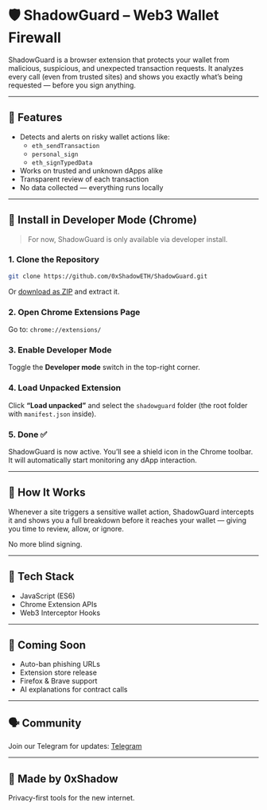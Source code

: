 
# 🛡️ ShadowGuard – Web3 Wallet Firewall

ShadowGuard is a browser extension that protects your wallet from malicious, suspicious, and unexpected transaction requests. It analyzes every call (even from trusted sites) and shows you exactly what’s being requested — before you sign anything.

---

## 🔐 Features

- Detects and alerts on risky wallet actions like:
  - `eth_sendTransaction`
  - `personal_sign`
  - `eth_signTypedData`
- Works on trusted and unknown dApps alike
- Transparent review of each transaction
- No data collected — everything runs locally

---

## 🧪 Install in Developer Mode (Chrome)

> For now, ShadowGuard is only available via developer install.

### 1. Clone the Repository

```bash
git clone https://github.com/0xShadowETH/ShadowGuard.git
```

Or [download as ZIP](https://github.com/0xShadowETH/shadowguard/archive/refs/heads/main.zip) and extract it.

### 2. Open Chrome Extensions Page

Go to: `chrome://extensions/`

### 3. Enable Developer Mode

Toggle the **Developer mode** switch in the top-right corner.

### 4. Load Unpacked Extension

Click **“Load unpacked”** and select the `shadowguard` folder (the root folder with `manifest.json` inside).

### 5. Done ✅

ShadowGuard is now active. You’ll see a shield icon in the Chrome toolbar. It will automatically start monitoring any dApp interaction.

---

## 🧠 How It Works

Whenever a site triggers a sensitive wallet action, ShadowGuard intercepts it and shows you a full breakdown before it reaches your wallet — giving you time to review, allow, or ignore.

No more blind signing.

---

## 🧰 Tech Stack

- JavaScript (ES6)
- Chrome Extension APIs
- Web3 Interceptor Hooks

---

## 📢 Coming Soon

- Auto-ban phishing URLs  
- Extension store release  
- Firefox & Brave support  
- AI explanations for contract calls  

---

## 🗣️ Community

Join our Telegram for updates: [Telegram](https://t.me/ZeroXShhadowETH)

---

## 🫡 Made by 0xShadow  
Privacy-first tools for the new internet.
